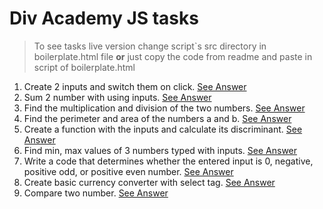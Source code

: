 # Div Academy JS tasks

> To see tasks live version change script`s src directory in boilerplate.html file **or** just copy the code from readme and paste in script of boilerplate.html

1. Create 2 inputs and switch them on click. [See Answer](1.html)
2. Sum 2 number with using inputs. [See Answer](2.html)
3. Find the multiplication and division of the two numbers. [See Answer](3.html)
4. Find the perimeter and area of the numbers a and b. [See Answer](4.html)
5. Create a function with the inputs and calculate its discriminant. [See Answer](5.html)
6. Find min, max values of 3 numbers typed with inputs. [See Answer](6.html)
7. Write a code that determines whether the entered input is 0, negative, positive odd, or positive even number. [See Answer](7.html)
8. Create basic currency converter with select tag. [See Answer](8.html)
9. Compare two number. [See Answer](9.html)